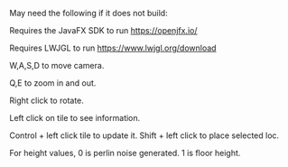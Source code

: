 May need the following if it does not build:

Requires the JavaFX SDK to run https://openjfx.io/

Requires LWJGL to run https://www.lwjgl.org/download

W,A,S,D to move camera.

Q,E to zoom in and out.

Right click to rotate.

Left click on tile to see information.

Control + left click tile to update it.
Shift + left click to place selected loc.

For height values, 0 is perlin noise generated. 1 is floor height. 
